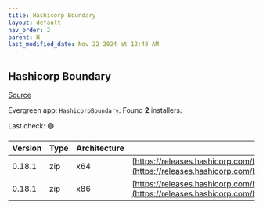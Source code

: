 ```yaml
---
title: Hashicorp Boundary
layout: default
nav_order: 2
parent: H
last_modified_date: Nov 22 2024 at 12:48 AM
---
```


## Hashicorp Boundary

[Source](https://www.boundaryproject.io/)

Evergreen app: `HashicorpBoundary`. Found **2** installers.

Last check: 🟢

| Version | Type | Architecture | URI                                                                                                                                                                  |
| ------- | ---- | ------------ | -------------------------------------------------------------------------------------------------------------------------------------------------------------------- |
| 0.18.1  | zip  | x64          | [https://releases.hashicorp.com/boundary/0.18.1/boundary_0.18.1_windows_amd64.zip](https://releases.hashicorp.com/boundary/0.18.1/boundary_0.18.1_windows_amd64.zip) |
| 0.18.1  | zip  | x86          | [https://releases.hashicorp.com/boundary/0.18.1/boundary_0.18.1_windows_386.zip](https://releases.hashicorp.com/boundary/0.18.1/boundary_0.18.1_windows_386.zip)     |
